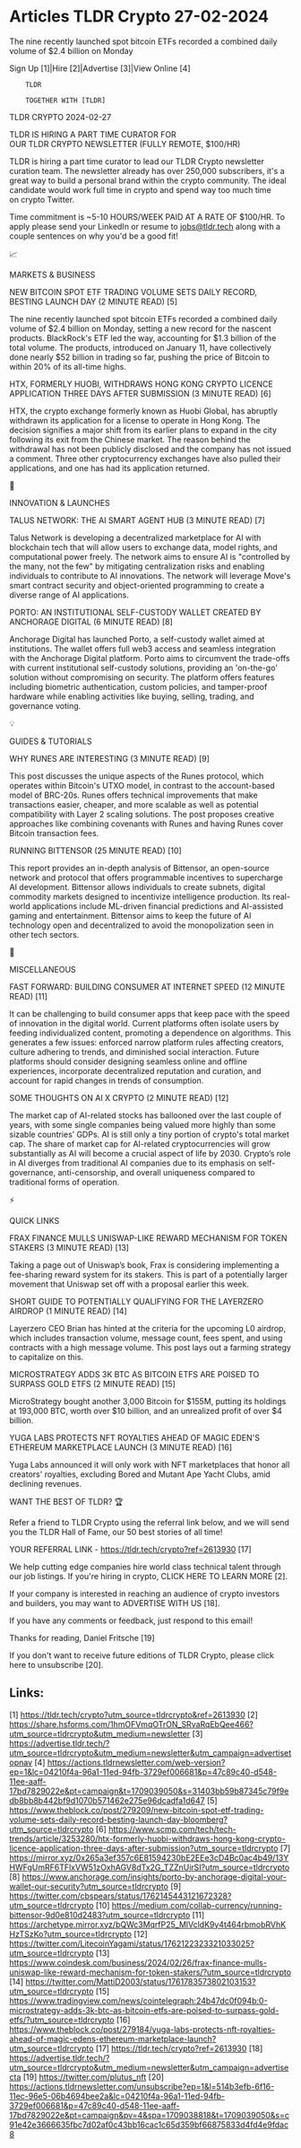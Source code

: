 # Articles TLDR Crypto 27-02-2024

The nine recently launched spot bitcoin ETFs recorded a combined daily
volume of $2.4 billion on Monday  

Sign Up [1]|Hire [2]|Advertise [3]|View Online [4] 

		TLDR 

		TOGETHER WITH [TLDR]

TLDR CRYPTO 2024-02-27

 TLDR IS HIRING A PART TIME CURATOR FOR
OUR TLDR CRYPTO NEWSLETTER (FULLY REMOTE, $100/HR) 

 TLDR is hiring a part time curator to lead our
TLDR Crypto newsletter curation team. The newsletter already has
over 250,000 subscribers, it's a great way to build a personal brand
within the crypto community.
The ideal candidate would work full time in crypto and spend way too
much time on crypto Twitter.

Time commitment is ~5-10 HOURS/WEEK PAID AT A RATE OF $100/HR. To
apply please send your LinkedIn or resume to jobs@tldr.tech along
with a couple sentences on why you'd be a good fit!

📈 

MARKETS & BUSINESS

 NEW BITCOIN SPOT ETF TRADING VOLUME SETS DAILY RECORD, BESTING LAUNCH
DAY (2 MINUTE READ) [5] 

 The nine recently launched spot bitcoin ETFs recorded a combined
daily volume of $2.4 billion on Monday, setting a new record for the
nascent products. BlackRock's ETF led the way, accounting for $1.3
billion of the total volume. The products, introduced on January 11,
have collectively done nearly $52 billion in trading so far, pushing
the price of Bitcoin to within 20% of its all-time highs. 

 HTX, FORMERLY HUOBI, WITHDRAWS HONG KONG CRYPTO LICENCE APPLICATION
THREE DAYS AFTER SUBMISSION (3 MINUTE READ) [6] 

 HTX, the crypto exchange formerly known as Huobi Global, has abruptly
withdrawn its application for a license to operate in Hong Kong. The
decision signifies a major shift from its earlier plans to expand in
the city following its exit from the Chinese market. The reason behind
the withdrawal has not been publicly disclosed and the company has not
issued a comment. Three other cryptocurrency exchanges have also
pulled their applications, and one has had its application returned. 

🚀 

INNOVATION & LAUNCHES

 TALUS NETWORK: THE AI SMART AGENT HUB (3 MINUTE READ) [7] 

 Talus Network is developing a decentralized marketplace for AI with
blockchain tech that will allow users to exchange data, model rights,
and computational power freely. The network aims to ensure AI is
"controlled by the many, not the few" by mitigating centralization
risks and enabling individuals to contribute to AI innovations. The
network will leverage Move's smart contract security and
object-oriented programming to create a diverse range of AI
applications. 

 PORTO: AN INSTITUTIONAL SELF-CUSTODY WALLET CREATED BY ANCHORAGE
DIGITAL (6 MINUTE READ) [8] 

 Anchorage Digital has launched Porto, a self-custody wallet aimed at
institutions. The wallet offers full web3 access and seamless
integration with the Anchorage Digital platform. Porto aims to
circumvent the trade-offs with current institutional self-custody
solutions, providing an 'on-the-go' solution without compromising on
security. The platform offers features including biometric
authentication, custom policies, and tamper-proof hardware while
enabling activities like buying, selling, trading, and governance
voting. 

💡 

GUIDES & TUTORIALS

 WHY RUNES ARE INTERESTING (3 MINUTE READ) [9] 

 This post discusses the unique aspects of the Runes protocol, which
operates within Bitcoin's UTXO model, in contrast to the account-based
model of BRC-20s. Runes offers technical improvements that make
transactions easier, cheaper, and more scalable as well as potential
compatibility with Layer 2 scaling solutions. The post proposes
creative approaches like combining covenants with Runes and having
Runes cover Bitcoin transaction fees. 

 RUNNING BITTENSOR (25 MINUTE READ) [10] 

 This report provides an in-depth analysis of Bittensor, an
open-source network and protocol that offers programmable incentives
to supercharge AI development. Bittensor allows individuals to create
subnets, digital commodity markets designed to incentivize
intelligence production. Its real-world applications include ML-driven
financial predictions and AI-assisted gaming and entertainment.
Bittensor aims to keep the future of AI technology open and
decentralized to avoid the monopolization seen in other tech sectors. 

🦄 

MISCELLANEOUS

 FAST FORWARD: BUILDING CONSUMER AT INTERNET SPEED (12 MINUTE READ)
[11] 

 It can be challenging to build consumer apps that keep pace with the
speed of innovation in the digital world. Current platforms often
isolate users by feeding individualized content, promoting a
dependence on algorithms. This generates a few issues: enforced narrow
platform rules affecting creators, culture adhering to trends, and
diminished social interaction. Future platforms should consider
designing seamless online and offline experiences, incorporate
decentralized reputation and curation, and account for rapid changes
in trends of consumption. 

 SOME THOUGHTS ON AI X CRYPTO (2 MINUTE READ) [12] 

 The market cap of AI-related stocks has ballooned over the last
couple of years, with some single companies being valued more highly
than some sizable countries’ GDPs. AI is still only a tiny portion
of crypto's total market cap. The share of market cap for AI-related
cryptocurrencies will grow substantially as AI will become a crucial
aspect of life by 2030. Crypto’s role in AI diverges from
traditional AI companies due to its emphasis on self-governance,
anti-censorship, and overall uniqueness compared to traditional forms
of operation. 

⚡ 

QUICK LINKS

 FRAX FINANCE MULLS UNISWAP-LIKE REWARD MECHANISM FOR TOKEN STAKERS (3
MINUTE READ) [13] 

 Taking a page out of Uniswap’s book, Frax is considering
implementing a fee-sharing reward system for its stakers. This is part
of a potentially larger movement that Uniswap set off with a proposal
earlier this week. 

 SHORT GUIDE TO POTENTIALLY QUALIFYING FOR THE LAYERZERO AIRDROP (1
MINUTE READ) [14] 

 Layerzero CEO Brian has hinted at the criteria for the upcoming L0
airdrop, which includes transaction volume, message count, fees spent,
and using contracts with a high message volume. This post lays out a
farming strategy to capitalize on this. 

 MICROSTRATEGY ADDS 3K BTC AS BITCOIN ETFS ARE POISED TO SURPASS GOLD
ETFS (2 MINUTE READ) [15] 

 MicroStrategy bought another 3,000 Bitcoin for $155M, putting its
holdings at 193,000 BTC, worth over $10 billion, and an unrealized
profit of over $4 billion. 

 YUGA LABS PROTECTS NFT ROYALTIES AHEAD OF MAGIC EDEN'S ETHEREUM
MARKETPLACE LAUNCH (3 MINUTE READ) [16] 

 Yuga Labs announced it will only work with NFT marketplaces that
honor all creators' royalties, excluding Bored and Mutant Ape Yacht
Clubs, amid declining revenues. 

WANT THE BEST OF TLDR? 🏆

Refer a friend to TLDR Crypto using the referral link below, and we
will send you the TLDR Hall of Fame, our 50 best stories of all time!

YOUR REFERRAL LINK - https://tldr.tech/crypto?ref=2613930 [17]

 We help cutting edge companies hire world class technical talent
through our job listings. If you're hiring in crypto, CLICK HERE TO
LEARN MORE [2]. 

If your company is interested in reaching an audience of crypto
investors and builders, you may want to ADVERTISE WITH US [18]. 

If you have any comments or feedback, just respond to this email! 

Thanks for reading, 
Daniel Fritsche [19] 

If you don't want to receive future editions of TLDR Crypto,
please click here to unsubscribe [20]. 

 

Links:
------
[1] https://tldr.tech/crypto?utm_source=tldrcrypto&ref=2613930
[2] https://share.hsforms.com/1hmOFVmqOTrON_SRvaRqEbQee466?utm_source=tldrcrypto&utm_medium=newsletter
[3] https://advertise.tldr.tech/?utm_source=tldrcrypto&utm_medium=newsletter&utm_campaign=advertisetopnav
[4] https://actions.tldrnewsletter.com/web-version?ep=1&lc=04210f4a-96a1-11ed-94fb-3729ef006681&p=47c89c40-d548-11ee-aaff-17bd7829022e&pt=campaign&t=1709039050&s=31403bb59b87345c79f9edb8bb8b442bf9d1070b571462e275e96dcadfa1d647
[5] https://www.theblock.co/post/279209/new-bitcoin-spot-etf-trading-volume-sets-daily-record-besting-launch-day-bloomberg?utm_source=tldrcrypto
[6] https://www.scmp.com/tech/tech-trends/article/3253280/htx-formerly-huobi-withdraws-hong-kong-crypto-licence-application-three-days-after-submission?utm_source=tldrcrypto
[7] https://mirror.xyz/0x265a3ef357c6E81594230bE2EEe3cD4Bc0ac4b49/13YHWFgUmRF6TFlxVW51zOxhAGV8dTx2G_TZZnUirSI?utm_source=tldrcrypto
[8] https://www.anchorage.com/insights/porto-by-anchorage-digital-your-wallet-our-security?utm_source=tldrcrypto
[9] https://twitter.com/cbspears/status/1762145443121672328?utm_source=tldrcrypto
[10] https://medium.com/collab-currency/running-bittensor-9d0e810d2483?utm_source=tldrcrypto
[11] https://archetype.mirror.xyz/bQWc3MqrfP25_MlVcldK9y4t464rbmobRVhKHzTSzKo?utm_source=tldrcrypto
[12] https://twitter.com/LitecoinYagami/status/1762122323321033025?utm_source=tldrcrypto
[13] https://www.coindesk.com/business/2024/02/26/frax-finance-mulls-uniswap-like-reward-mechanism-for-token-stakers/?utm_source=tldrcrypto
[14] https://twitter.com/MattiD2003/status/1761783573802103153?utm_source=tldrcrypto
[15] https://www.tradingview.com/news/cointelegraph:24b47dc0f094b:0-microstrategy-adds-3k-btc-as-bitcoin-etfs-are-poised-to-surpass-gold-etfs/?utm_source=tldrcrypto
[16] https://www.theblock.co/post/279184/yuga-labs-protects-nft-royalties-ahead-of-magic-edens-ethereum-marketplace-launch?utm_source=tldrcrypto
[17] https://tldr.tech/crypto?ref=2613930
[18] https://advertise.tldr.tech/?utm_source=tldrcrypto&utm_medium=newsletter&utm_campaign=advertisecta
[19] https://twitter.com/plutus_nft
[20] https://actions.tldrnewsletter.com/unsubscribe?ep=1&l=514b3efb-6f16-11ec-96e5-06b4694bee2a&lc=04210f4a-96a1-11ed-94fb-3729ef006681&p=47c89c40-d548-11ee-aaff-17bd7829022e&pt=campaign&pv=4&spa=1709038818&t=1709039050&s=c91e42e3666635fbc7d02af0c43bb16cac1c65d359bf66875833d4fd4e9fdac8